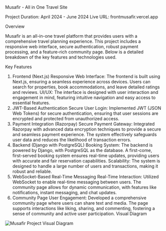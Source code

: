 Musafir - All in One Travel Site

Project Duration: April 2024 - June 2024
Live URL: frontmusafir.vercel.app

Overview

Musafir is an all-in-one travel platform that provides users with a comprehensive travel planning experience. This project includes a responsive web interface, secure authentication, robust payment processing, and a feature-rich community page. Below is a detailed breakdown of the key features and technologies used.

Key Features

1. Frontend (Next.js)
Responsive Web Interface: The frontend is built using Next.js, ensuring a seamless experience across devices. Users can search for properties, book accommodations, and leave detailed ratings and reviews.
UI/UX: The interface is designed with user interaction and engagement in mind, featuring intuitive navigation and easy access to essential features.
2. JWT-Based Authentication
Secure User Login: Implemented JWT (JSON Web Tokens) for secure authentication, ensuring that user sessions are encrypted and protected from unauthorized access.
3. Payment Integration (Razorpay)
Secure Payment Gateway: Integrated Razorpay with advanced data encryption techniques to provide a secure and seamless payment experience. The system effectively safeguards user data and reduces the likelihood of transaction errors.
4. Backend (Django with PostgreSQL)
Booking System: The backend is powered by Django, with PostgreSQL as the database. A first-come, first-served booking system ensures real-time updates, providing users with accurate and fair reservation capabilities.
Scalability: The system is designed to handle a large number of users and transactions, making it robust and reliable.
5. WebSocket-Based Real-Time Messaging
Real-Time Interaction: Utilized WebSocket to enable real-time messaging between users. The community page allows for dynamic communication, with features like notifications, instant messaging, and chat updates.
6. Community Page
User Engagement: Developed a comprehensive community page where users can share text and media. The page supports interactions like liking, sharing, and commenting, fostering a sense of community and active user participation.
Visual Diagram

![Musafir Project Visual Diagram](./dataflow.webp)

